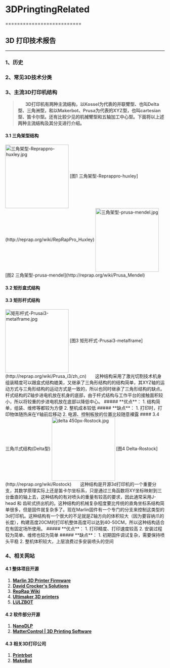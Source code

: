 # 3DPringtingRelated
==========================
## 3D 打印技术报告
---


### 1、历史

### 2、常见3D技术分类

### 3、主流3D打印机结构
> &#160;&#160;&#160;&#160;&#160;&#160;**3D打印机有两种主流结构，以Kossel为代表的并联臂型、也叫Delta型、三角洲型，和以Makerbot、Prusa为代表的XYZ型，也叫cartesian型、笛卡尔型。还有比较少见的机械臂型和五轴加工中心型。下面将以上述两种主流结构及其分支进行介绍。**
#### 3.1 三角架型结构
<img src="https://ooo.0o0.ooo/2017/05/25/5926950196ac0.jpg" alt="三角架型-Reprappro-huxley.jpg" title="三角架型-Reprappro-huxley.jpg" width="200" height="200" align=center />
[图1 三角架型-Reprappro-huxley](http://reprap.org/wiki/RepRapPro_Huxley)
<img src="https://ooo.0o0.ooo/2017/05/25/5926bd85b3db0.jpg" alt="三角架型-prusa-mendel.jpg" title="三角架型-prusa-mendel.jpg" width="200" height="200" align=center />
[图2 三角架型-prusa-mendel](http://reprap.org/wiki/Prusa_Mendel)


#### 3.2 矩形盒式结构


#### 3.3 矩形杆式结构
<img src="https://ooo.0o0.ooo/2017/05/25/5926bc9b0f8b6.jpg" alt="矩形杆式-Prusai3-metalframe.jpg" title="矩形杆式-Prusai3-metalframe.jpg" width="200" height="200" align=center />
[图3 矩形杆式-Prusai3-metalframe](http://reprap.org/wiki/Prusa_i3/zh_cn)
&#160;&#160;&#160;&#160;&#160;&#160;这种结构采用了激光切割技术机身组装精度可以跟盒式结构媲美，又继承了三角形结构的的结构简单，其XYZ轴的运动方式与三角形结构的运动方式是一致的，所以也同时继承了三角形结构的缺点。杆式结构的Z轴步进电机放在机身的底部，由于杆式结构与工作平台的接触面积较小，所以将较重的步进电机放在底部以降低中心。
##### **优点**：
1. 结构简单，组装、维修等都较为方便
2. 整机成本较低
##### **缺点**：
1. 打印时，打印物体随热床在Y轴前后移动
2. 电源、控制板放的位置比较随意裸露
#### 3.4 三角爪式结构(Delta型)
<img src="https://ooo.0o0.ooo/2017/05/25/592667079749b.jpg" alt="delta 450px-Rostock.jpg" title="delta 450px-Rostock.jpg" width="200" height="200" align=center />
[图4 Delta-Rostock](http://reprap.org/wiki/Rostock)
&#160;&#160;&#160;&#160;&#160;&#160;这种结构是开源3d打印机的一个重要分支，其数学原理实际上还是笛卡尔坐标系，只是通过三角函数将XY坐标映射到三台垂直的轴上去，这种结构的有对喷头的重量有较高的要求，因此通常采用J-head 和 齿轮式挤出机的。这种结构的机械复杂程度要比传统的直角坐标系结构简单很多，但是固件就复杂多了。现在Marlin固件有一个专门的分支来控制这类型的3d打印机。这种结构有一个很大的不足就是Z轴方向的体积较大（因为要容纳爪的长度），构建高度20CM的打印机整体高度可以达到40-50CM，所以这种结构适合在有固定场所使用。
##### **优点**：
1. 打印精度、打印速度较高
2. 安装过程较为简单、维修也较为简单
##### **缺点**：
1. 初期固件调试复杂，需要保持喷头平稳
2. 整机体积较大，上层浪费过多安装喷头的空间

### 4、相关网站
#### 4.1 整体项目开源
 1. [**Marlin 3D Printer Firmware**](https://github.com/MarlinFirmware/Marlin)
 2. [**David Crocker's Solutions**](https://miscsolutions.wordpress.com/)
 3. [**RepRap Wiki**](http://reprap.org/wiki/Main_Page)
 4. [**Ultimaker 3D printers**](https://ultimaker.com/en/resources/manuals/ultimaker-3d-printers)
 5. [**LULZBOT**](https://www.lulzbot.com/)
#### 4.2 软件部分开源
 1. [**NanoDLP**](https://www.nanodlp.com/) 
 2. [**MatterControl | 3D Printing Software**](https://github.com/MatterHackers/MatterControl)
#### 4.3 相关3D打印公司
1. [**Printrbot**](http://printrbot.com/)
2. [**MakeBot**](https://www.makerbot.com/)
 

